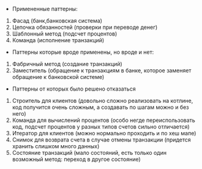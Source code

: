 - Примененные паттерны:
1. Фасад (банк,банковская система)
2. Цепочка обязанностей (проверки при переводе денег)
3. Шаблонный метод (подсчет процентов)
4. Команда (исполнение транзакций)
- Паттерны которые вроде применены, но вроде и нет:
1. Фабричный метод (создание транзакций)
2. Заместитель (обращение к транзакциям в банке, которое заменяет обращение к банковской системе)
- Паттерны от которых было решено отказаться
1. Строитель для клиентов (довольно сложно реализовать на котлине, код получится очень сложным, а создавать по шагам можно и без него) 
2. Команда для вычислений процентов (особо негде переиспользовать код, подсчет процентов у разных типов счетов сильно отличается)
3. Итератор для клиентов (можно нормально проходить и по хеш мапе)
4. Снимок для возврата счета в случае отмены транзакции (придется хранить слишком много данных)
5. Состояние транзакций (мало состояний, есть только один возможный метод: переход в другое состояние)
